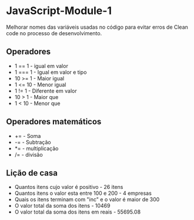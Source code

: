 # JavaScript-Module-1
Melhorar nomes das variáveis usadas no código para evitar erros de Clean code no processo de desenvolvimento.


## Operadores
- 1 == 1   - igual em valor
- 1 === 1  - Igual em valor e tipo
- 10 >= 1  - Maior igual
- 1 <= 10  - Menor igual
- 1 != 1   - Diferente em valor
- 10 > 1   - Maior que 
- 1 < 10   - Menor que 

## Operadores matemáticos
- +=       - Soma
- -=       - Subtração
- *=       - multiplicação
- /=       - divisão 

## Lição de casa
-  Quantos itens cujo valor é positivo  - 26 itens
-  Quantos itens o valor esta entre 100 e 200  - 4 empresas
-  Quais os itens terminam com "inc" e o valor é maior de 300
-  O valor total da soma dos itens - 10469
-  O valor total da soma dos itens em reais - 55695.08